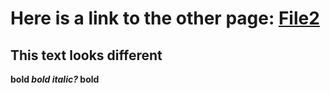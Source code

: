 # Here is a link to the other page: [File2](https://raleighborder2.github.io/cse15l-lab-reports/file2.html)
## This text looks different
__bold _bold italic?_ bold__
